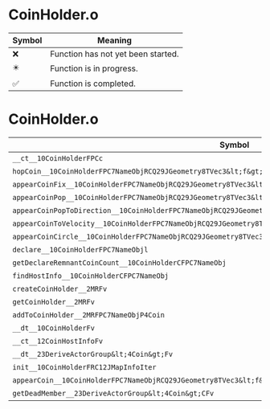 # CoinHolder.o
| Symbol | Meaning 
| ------------- | ------------- 
| :x: | Function has not yet been started. 
| :eight_pointed_black_star: | Function is in progress. 
| :white_check_mark: | Function is completed. 


# CoinHolder.o
| Symbol | Decompiled? |
| ------------- | ------------- |
| `__ct__10CoinHolderFPCc` | :white_check_mark: |
| `hopCoin__10CoinHolderFPC7NameObjRCQ29JGeometry8TVec3&lt;f&gt;RCQ29JGeometry8TVec3&lt;f&gt;` | :x: |
| `appearCoinFix__10CoinHolderFPC7NameObjRCQ29JGeometry8TVec3&lt;f&gt;l` | :x: |
| `appearCoinPop__10CoinHolderFPC7NameObjRCQ29JGeometry8TVec3&lt;f&gt;l` | :white_check_mark: |
| `appearCoinPopToDirection__10CoinHolderFPC7NameObjRCQ29JGeometry8TVec3&lt;f&gt;RCQ29JGeometry8TVec3&lt;f&gt;l` | :x: |
| `appearCoinToVelocity__10CoinHolderFPC7NameObjRCQ29JGeometry8TVec3&lt;f&gt;RCQ29JGeometry8TVec3&lt;f&gt;l` | :white_check_mark: |
| `appearCoinCircle__10CoinHolderFPC7NameObjRCQ29JGeometry8TVec3&lt;f&gt;l` | :x: |
| `declare__10CoinHolderFPC7NameObjl` | :white_check_mark: |
| `getDeclareRemnantCoinCount__10CoinHolderCFPC7NameObj` | :white_check_mark: |
| `findHostInfo__10CoinHolderCFPC7NameObj` | :white_check_mark: |
| `createCoinHolder__2MRFv` | :x: |
| `getCoinHolder__2MRFv` | :x: |
| `addToCoinHolder__2MRFPC7NameObjP4Coin` | :x: |
| `__dt__10CoinHolderFv` | :white_check_mark: |
| `__ct__12CoinHostInfoFv` | :white_check_mark: |
| `__dt__23DeriveActorGroup&lt;4Coin&gt;Fv` | :white_check_mark: |
| `init__10CoinHolderFRC12JMapInfoIter` | :white_check_mark: |
| `appearCoin__10CoinHolderFPC7NameObjRCQ29JGeometry8TVec3&lt;f&gt;RCQ29JGeometry8TVec3&lt;f&gt;lllf` | :x: |
| `getDeadMember__23DeriveActorGroup&lt;4Coin&gt;CFv` | :white_check_mark: |
